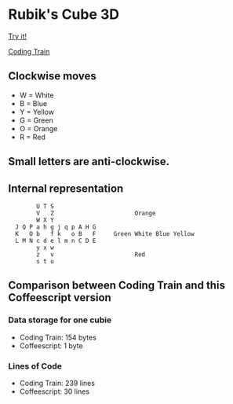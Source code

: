 # Rubik's Cube 3D

[Try it!](https://christernilsson.github.io/Lab/2019/033-RubikCube3D/index.html)

[Coding Train](https://thecodingtrain.com/CodingChallenges/142.2-rubiks-cube.html)

## Clockwise moves
* W = White
* B = Blue
* Y = Yellow
* G = Green
* O = Orange
* R = Red

## Small letters are anti-clockwise. 

## Internal representation
```
        U T S
        V   Z                       Orange
        W X Y 
  J Q P a h g j q p A H G 
  K   O b   f k   o B   F     Green White Blue Yellow
  L M N c d e l m n C D E    
        y x w
        z   v                       Red
        s t u 
```

## Comparison between Coding Train and this Coffeescript version

### Data storage for one cubie

* Coding Train: 154 bytes
* Coffeescript: 1 byte

### Lines of Code

* Coding Train: 239 lines
* Coffeescript:  30 lines
